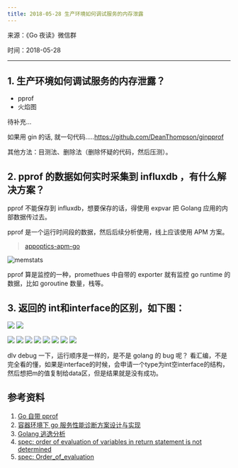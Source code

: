 ```yaml
---
title: 2018-05-28 生产环境如何调试服务的内存泄露
---
```

来源：《Go 夜读》微信群

时间：2018-05-28

----

## 1. 生产环境如何调试服务的内存泄露？

- pprof
- 火焰图

待补充...


如果用 gin 的话, 就一句代码.....https://github.com/DeanThompson/ginpprof

其他方法：目测法、删除法（删除怀疑的代码，然后压测）。

## 2. pprof 的数据如何实时采集到 influxdb ，有什么解决方案？

pprof 不能保存到 influxdb，想要保存的话，得使用 expvar 把 Golang 应用的内部数据传过去。

pprof 是一个运行时间段的数据，然后后续分析使用，线上应该使用 APM 方案。

>[appoptics-apm-go](https://github.com/appoptics/appoptics-apm-go)

![memstats](/static/images/memstats.jpeg)

pprof 算是监控的一种，promethues 中自带的 exporter 就有监控 go runtime 的数据，比如 goroutine 数量，栈等。

## 3. 返回的 int和interface的区别，如下图：

![](/static/images/return_before_after_change01.jpeg)
![](/static/images/return_before_after_change02.jpeg)

![](/static/images/2018-05-28-discuss01.jpeg)
![](/static/images/2018-05-28-discuss02.jpeg)
![](/static/images/2018-05-28-discuss03.jpeg)
![](/static/images/2018-05-28-discuss04.jpeg)
![](/static/images/2018-05-28-discuss05.jpeg)
![](/static/images/2018-05-28-discuss06.jpeg)
![](/static/images/2018-05-28-discuss07.jpeg)
![](/static/images/2018-05-28-discuss08.jpeg)

dlv debug 一下，运行顺序是一样的，是不是 golang 的 bug 呢？
看汇编，不是完全看的懂，如果是interface的时候，会申请一个type为int空interface的结构，然后想把m的值复制给data区，但是结果就是没有成功。

## 参考资料

1. [Go 自带 pprof](https://golang.org/pkg/net/http/pprof/)
2. [容器环境下 go 服务性能诊断方案设计与实现](https://mp.weixin.qq.com/s/cn1q0OoJ61cs5mN9Od3dqg)
3. [Golang 逃逸分析](https://sheepbao.github.io/post/golang_escape_analysis/)
4. [spec: order of evaluation of variables in return statement is not determined](https://github.com/golang/go/issues/25609)
5. [spec: Order_of_evaluation](https://golang.org/ref/spec#Order_of_evaluation)
